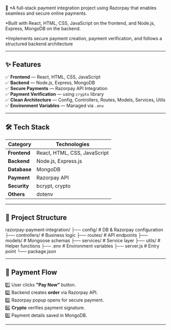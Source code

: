  🚀
 *A full-stack payment integration project using Razorpay that enables seamless and secure online payments.
 
*Built with React, HTML, CSS, JavaScript on the frontend, and Node.js, Express, MongoDB on the backend.

*Implements secure payment creation, payment verification, and follows a structured backend architecture

---

## ✨ Features
✅ **Frontend** — React, HTML, CSS, JavaScript  
✅ **Backend** — Node.js, Express, MongoDB  
✅ **Secure Payments** — Razorpay API Integration  
✅ **Payment Verification** — using `crypto` library  
✅ **Clean Architecture** — Config, Controllers, Routes, Models, Services, Utils  
✅ **Environment Variables** — Managed via `.env`

---

## 🛠️ Tech Stack

| **Category**  | **Technologies** |
|---------------|------------------|
| **Frontend**  | React, HTML, CSS, JavaScript |
| **Backend**   | Node.js, Express.js |
| **Database**  | MongoDB |
| **Payment**   | Razorpay API |
| **Security**  | bcrypt, crypto |
| **Others**    | dotenv |

---

## 📁 Project Structure
razorpay-payment-integration/
├── config/ # DB & Razorpay configuration
├── controllers/ # Business logic
├── routes/ # API endpoints
├── models/ # Mongoose schemas
├── services/ # Service layer
├── utils/ # Helper functions
├── .env # Environment variables
├── server.js # Entry point
└── package.json

---

## 🔄 Payment Flow
1️⃣ User clicks **"Pay Now"** button.  
2️⃣ Backend creates **order** via Razorpay API.  
3️⃣ Razorpay popup opens for secure payment.  
4️⃣ **Crypto** verifies payment signature.  
5️⃣ Payment details saved in MongoDB.  

---
